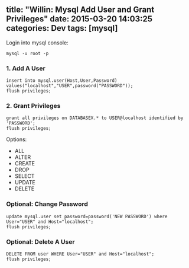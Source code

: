 title: "Willin: Mysql Add User and Grant Privileges"
date: 2015-03-20 14:03:25
categories: Dev
tags: [mysql]
---


Login into mysql console:

```
mysql -u root -p
```

### 1. Add A User

```
insert into mysql.user(Host,User,Password) values("localhost","USER",password("PASSWORD"));
flush privileges;
```

<!--more-->

### 2. Grant Privileges

```
grant all privileges on DATABASEX.* to USER@localhost identified by 'PASSWORD';
flush privileges;
```

Options:

* ALL
* ALTER
* CREATE
* DROP
* SELECT
* UPDATE
* DELETE


### Optional: Change Password

```
update mysql.user set password=password('NEW PASSWORD') where User="USER" and Host="localhost";
flush privileges;
```

### Optional: Delete A User

```
DELETE FROM user WHERE User="USER" and Host="localhost";
flush privileges;
```

